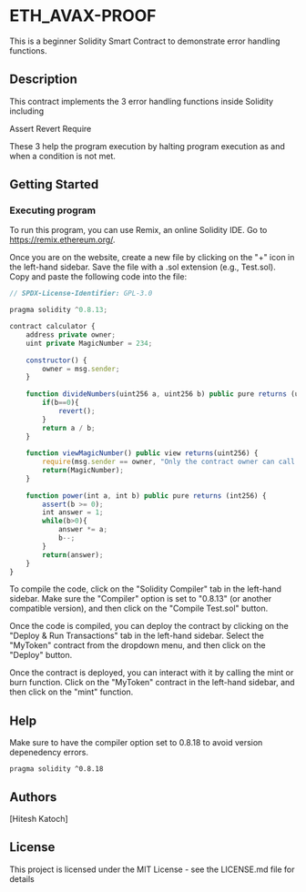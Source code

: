 # ETH_AVAX-PROOF

This is a beginner Solidity Smart Contract to demonstrate error handling functions.  

## Description

This contract implements the 3 error handling functions inside Solidity including

Assert
Revert
Require

These 3 help the program execution by halting program execution as and when a condition is not met. 

## Getting Started

### Executing program

To run this program, you can use Remix, an online Solidity IDE. Go to https://remix.ethereum.org/.

Once you are on the website, create a new file by clicking on the "+" icon in the left-hand sidebar. Save the file with a .sol extension (e.g., Test.sol). Copy and paste the following code into the file:

```javascript
// SPDX-License-Identifier: GPL-3.0

pragma solidity ^0.8.13;

contract calculator {   
    address private owner;
    uint private MagicNumber = 234;
    
    constructor() {
        owner = msg.sender;
    }
    
    function divideNumbers(uint256 a, uint256 b) public pure returns (uint256) {
        if(b==0){
            revert();
        }
        return a / b;
    }
    
    function viewMagicNumber() public view returns(uint256) {
        require(msg.sender == owner, "Only the contract owner can call this function.");
        return(MagicNumber);
    }
    
    function power(int a, int b) public pure returns (int256) {
        assert(b >= 0);
        int answer = 1;
        while(b>0){
            answer *= a;
            b--;
        }
        return(answer);
    }
}

```

To compile the code, click on the "Solidity Compiler" tab in the left-hand sidebar. Make sure the "Compiler" option is set to "0.8.13" (or another compatible version), and then click on the "Compile Test.sol" button.

Once the code is compiled, you can deploy the contract by clicking on the "Deploy & Run Transactions" tab in the left-hand sidebar. Select the "MyToken" contract from the dropdown menu, and then click on the "Deploy" button.

Once the contract is deployed, you can interact with it by calling the mint or burn function. Click on the "MyToken" contract in the left-hand sidebar, and then click on the "mint" function. 

## Help

Make sure to have the compiler option set to 0.8.18 to avoid version depenedency errors. 
```
pragma solidity ^0.8.18
```

## Authors

  
[Hitesh Katoch]


## License

This project is licensed under the MIT License - see the LICENSE.md file for details
